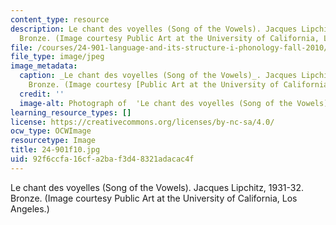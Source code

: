 ```yaml
---
content_type: resource
description: Le chant des voyelles (Song of the Vowels). Jacques Lipchitz, 1931-32.
  Bronze. (Image courtesy Public Art at the University of California, Los Angeles.)
file: /courses/24-901-language-and-its-structure-i-phonology-fall-2010/92f6ccfa16cfa2baf3d48321adacac4f_24-901f10.jpg
file_type: image/jpeg
image_metadata:
  caption: _Le chant des voyelles (Song of the Vowels)_. Jacques Lipchitz, 1931-32.
    Bronze. (Image courtesy [Public Art at the University of California, Los Angeles](http://www.publicartinla.com/UCLAArt/song1.html).)
  credit: ''
  image-alt: Photograph of  'Le chant des voyelles (Song of the Vowels)', bronze sculpture.
learning_resource_types: []
license: https://creativecommons.org/licenses/by-nc-sa/4.0/
ocw_type: OCWImage
resourcetype: Image
title: 24-901f10.jpg
uid: 92f6ccfa-16cf-a2ba-f3d4-8321adacac4f
---
```

Le chant des voyelles (Song of the Vowels). Jacques Lipchitz, 1931-32. Bronze. (Image courtesy Public Art at the University of California, Los Angeles.)